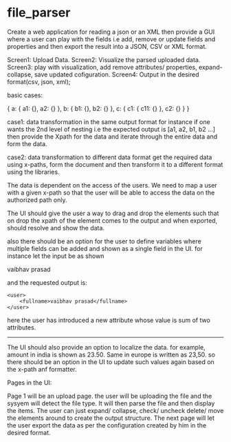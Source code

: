 # file_parser

Create a web application for reading a json or an XML then provide a GUI where a user can play with the fields i.e add, remove or update fields and properties and then export the result into a JSON, CSV or XML format.

Screen1: Upload Data.
Screen2: Visualize the parsed uploaded data.
Screen3: play with visualization, add remove attributes/ properties, expand-collapse, save updated cofiguration. 
Screen4: Output in the desired format(csv, json, xml);

basic cases: 

{
	a: {
		a1: {},
		a2: {}
	},
	b: {
		b1: {},
		b2: {}
	},
	c: {
		c1: {
			c11: {}
		},
		c2: {}
	}
}

case1: data transformation in the same output format
	for instance if one wants the 2nd level of nesting i.e the expected output is [a1, a2, b1, b2 ...] then provide the Xpath for the data and iterate through the entire data and form the data.

case2: data transformation to different data format
	get the required data using x-paths, form the document and then transform it to a different format using the libraries.

The data is dependent on the access of the users. We need to map a user with a given x-path so that the user will be able to access the data on the authorized path only.

The UI should give the user a way to drag and drop the elements such that on drop the xpath of the element comes to the output and when exported, should resolve and show the data.

also there should be an option for the user to define variables where multiple fields can be added and shown as a single field in the UI. for instance let the input be as shown 

<user>
	<fname>
		vaibhav
	</fname>
	<lname>
		prasad
	</lname>
</user>

and the requested output is:

	<user>
		<fullname>vaibhav prasad</fullname>
	</user>
here the user has introduced a new attribute whose value is sum of two attributes.

***

The UI should also provide an option to localize the data. for example, amount in india is shown as 23.50. Same in europe is written as 23,50. so there should be an option in the UI to update such values again based on the x-path anf formatter.

Pages in the UI:

Page 1 will be an upload page. the user will be uploading the file and the sysyem will detect the file type. It will then parse the file and then display the items. The user can just expand/ collapse, check/ uncheck delete/ move the elements around to create the output structure. The next page will let the user export the data as per the configuration created by him in the desired format. 
